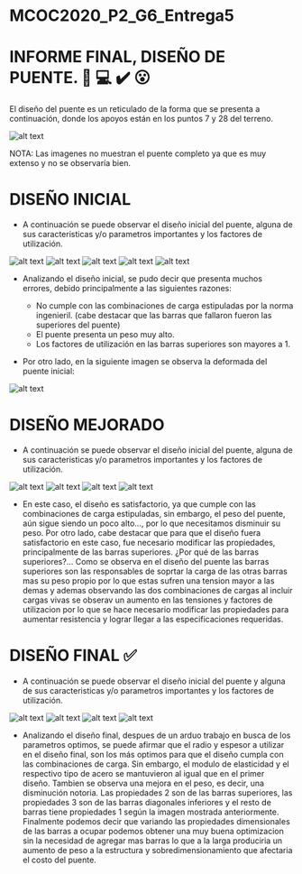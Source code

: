 # MCOC2020_P2_G6_Entrega5

# INFORME FINAL, DISEÑO DE PUENTE. 🌉 💻 ✔️ 😮 

El diseño del puente es un reticulado de la forma que se presenta a continuación, donde los apoyos están en los puntos 7 y 28 del terreno.

![alt text](https://github.com/FelipeAravenaR98/MCOC2020_P2_G6_Entrega5/blob/main/Puente%20dise%C3%B1o.jpeg?raw=true)

NOTA: Las imagenes no muestran el puente completo ya que es muy extenso y no se observaría bien.

# DISEÑO INICIAL
  * A continuación se puede observar el diseño inicial del puente, alguna de sus caracteristicas y/o parametros importantes y los factores de utilización.
  
![alt text](https://github.com/FelipeAravenaR98/MCOC2020_P2_G6_Entrega5/blob/main/Peso%20inicial.jpeg?raw=true)
![alt text](https://github.com/FelipeAravenaR98/MCOC2020_P2_G6_Entrega5/blob/main/Combinaciones%20iniciales.jpeg?raw=true)
![alt text](https://github.com/FelipeAravenaR98/MCOC2020_P2_G6_Entrega5/blob/main/Propiedades%20iniciales.jpeg?raw=true)
![alt text](https://github.com/FelipeAravenaR98/MCOC2020_P2_G6_Entrega5/blob/main/Fu%20caso%201%20inicial.jpeg?raw=true)
![alt text](https://github.com/FelipeAravenaR98/MCOC2020_P2_G6_Entrega5/blob/main/Fu%20Caso%202%20Inicial.jpeg?raw=true)

  * Analizando el diseño inicial, se pudo decir que presenta muchos errores, debido principalmente a las siguientes razones:
    * No cumple con las combinaciones de carga estipuladas por la norma ingenieril. (cabe destacar que las barras que fallaron fueron las superiores del puente)
    * El puente presenta un peso muy alto.
    * Los factores de utilización en las barras superiores son mayores a 1.

  * Por otro lado, en la siguiente imagen se observa la deformada del puente inicial:
  
  ![alt text](https://github.com/FelipeAravenaR98/MCOC2020_P2_G6_Entrega5/blob/main/Deformada%20inicial.jpeg?raw=true)
  
# DISEÑO MEJORADO 
  * A continuación se puede observar el diseño inicial del puente, alguna de sus caracteristicas y/o parametros importantes y los factores de utilización.
  
![alt text](https://github.com/FelipeAravenaR98/MCOC2020_P2_G6_Entrega5/blob/main/Peso%20dise%C3%B1o%20V2.jpeg?raw=true)
![alt text](https://github.com/FelipeAravenaR98/MCOC2020_P2_G6_Entrega5/blob/main/Fu%20caso%201%20mejorada.jpeg?raw=true)
![alt text](https://github.com/FelipeAravenaR98/MCOC2020_P2_G6_Entrega5/blob/main/Fu%20caso%202%20mejorada.jpeg?raw=true)
![alt text](https://github.com/FelipeAravenaR98/MCOC2020_P2_G6_Entrega5/blob/main/Propiedades%20mejorada.jpeg?raw=true)
  
  * En este caso, el diseño es satisfactorio, ya que cumple con las combinaciones de carga estipuladas, sin embargo, el peso del puente, aún sigue siendo un poco alto..., por lo que necesitamos disminuir su peso. Por otro lado, cabe destacar que para que el diseño fuera satisfactorio en este caso, fue necesario modificar las propiedades, principalmente de las barras superiores. ¿Por qué de las barras superiores?...  Como se observa en el diseño del puente las barras superiores son las responsables de soprtar la carga de las otras barras mas su peso propio por lo que estas sufren una tension mayor a las demas y ademas observando las dos combinaciones de cargas al incluir cargas vivas se obserav un aumento en las tensiones  y factores de utilizacion por lo que se hace necesario modificar las propiedades para aumentar resistencia y lograr llegar a las especificaciones requeridas.
    
  
# DISEÑO FINAL ✅
  * A continuación se puede observar el diseño inicial del puente y alguna de sus caracteristicas y/o parametros importantes y los factores de utilización.
  
![alt text](https://github.com/FelipeAravenaR98/MCOC2020_P2_G6_Entrega5/blob/main/Peso%20final.jpeg?raw=true)
![alt text](https://github.com/FelipeAravenaR98/MCOC2020_P2_G6_Entrega5/blob/main/Fu%20caso%201%20Final.jpeg?raw=true)
![alt text](https://github.com/FelipeAravenaR98/MCOC2020_P2_G6_Entrega5/blob/main/Fu%20caso%202%20final.jpeg?raw=true)
![alt text](https://github.com/FelipeAravenaR98/MCOC2020_P2_G6_Entrega5/blob/main/Propiedades%20Final.jpeg?raw=true)
  
  * Analizando el diseño final, despues de un arduo trabajo en busca de los parametros optimos, se puede afirmar que el radio y espesor a utilizar en el diseño final, son los más optimos para que el diseño cumpla con las combinaciones de carga. Sin embargo, el modulo de elasticidad y el respectivo tipo de acero se mantuvieron al igual que en el primer diseño. Tambien se observa una mejora en el peso, es decir, una disminución notoria. 
Las propiedades 2 son de las barras superiores, las propiedades 3 son de las barras diagonales inferiores y el resto de barras tiene propiedades 1 según la imagen mostrada anteriormente. Finalmente podemos decir que variando las propiedades dimensionales de las barras a ocupar podemos obtener una muy buena optimizacion sin la necesidad de agregar mas barras lo que a la larga produciria un aumento de peso a la estructura y sobredimensionamiento que afectaria el costo del puente.
